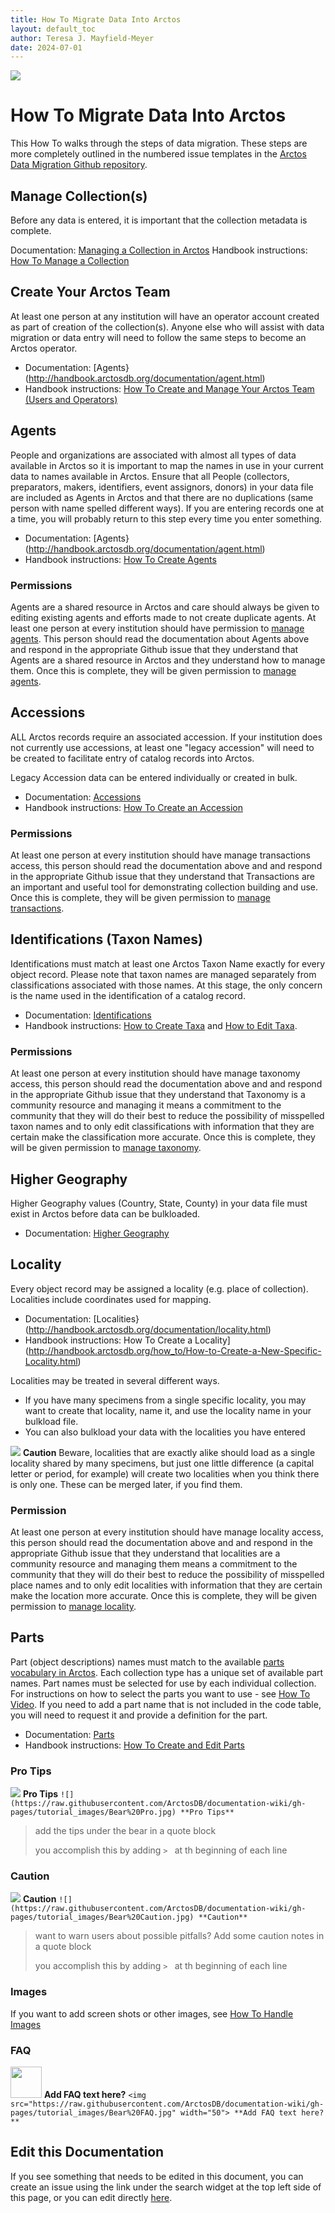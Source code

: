 ```yaml
---
title: How To Migrate Data Into Arctos 
layout: default_toc
author: Teresa J. Mayfield-Meyer
date: 2024-07-01
---
```


![](https://raw.githubusercontent.com/ArctosDB/documentation-wiki/gh-pages/tutorial_images/Bear%20Work%20in%20Progress.JPG)

# How To Migrate Data Into Arctos

This How To walks through the steps of data migration. These steps are more completely outlined in the numbered issue templates in the [Arctos Data Migration Github repository](https://github.com/ArctosDB/data-migration).

## Manage Collection(s)

Before any data is entered, it is important that the collection metadata is complete.

Documentation: [Managing a Collection in Arctos](https://handbook.arctosdb.org/documentation/manage_collection.html)
Handbook instructions: [How To Manage a Collection](http://handbook.arctosdb.org/how_to/How-to-Manage-a-Collection-in-Arctos.html) 

## Create Your Arctos Team

At least one person at any institution will have an operator account created as part of creation of the collection(s). Anyone else who will assist with data migration or data entry will need to follow the same steps to become an Arctos operator.

* Documentation: [Agents}(http://handbook.arctosdb.org/documentation/agent.html) 
* Handbook instructions: [How To Create and Manage Your Arctos Team (Users and Operators)](https://handbook.arctosdb.org/how_to/How-to-Create-your-Arctos-Team-Users-and-Operators.html) 

## Agents

People and organizations are associated with almost all types of data available in Arctos so it is important to map the names in use in your current data to names available in Arctos. Ensure that all People (collectors, preparators, makers, identifiers, event assignors, donors) in your data file are included as Agents in Arctos and that there are no duplications (same person with name spelled different ways). If you are entering records one at a time, you will probably return to this step every time you enter something.

* Documentation: [Agents}(http://handbook.arctosdb.org/documentation/agent.html) 
* Handbook instructions: [How To Create Agents](https://handbook.arctosdb.org/how_to/How-to-Create-Agents.html)

### Permissions
Agents are a shared resource in Arctos and care should always be given to editing existing agents and efforts made to not create duplicate agents. At least one person at every institution should have permission to [manage agents](https://arctos.database.museum/Admin/user_roles.cfm#manage_agents). This person should read the documentation about Agents above and respond in the appropriate Github issue that they understand that Agents are a shared resource in Arctos and they understand how to manage them. Once this is complete, they will be given permission to [manage agents](https://arctos.database.museum/Admin/user_roles.cfm#manage_agents).

## Accessions

ALL Arctos records require an associated accession. If your institution does not currently use accessions, at least one "legacy accession" will need to be created to facilitate entry of catalog records into Arctos.

Legacy Accession data can be entered individually or created in bulk.

* Documentation: [Accessions](https://handbook.arctosdb.org/documentation/accession.html) 
* Handbook instructions: [How To Create an Accession](http://handbook.arctosdb.org/how_to/How-to-Create-an-Accession.html) 

### Permissions

At least one person at every institution should have manage transactions access, this person should read the documentation above and and respond in the appropriate Github issue that they understand that Transactions are an important and useful tool for demonstrating collection building and use. Once this is complete, they will be given permission to [manage transactions](https://arctos.database.museum/Admin/user_roles.cfm#manage_transactions).

## Identifications (Taxon Names)

Identifications must match at least one Arctos Taxon Name exactly for every object record. Please note that taxon names are managed separately from classifications associated with those names. At this stage, the only concern is the name used in the identification of a catalog record.

* Documentation: [Identifications](http://handbook.arctosdb.org/documentation/identification.html) 
* Handbook instructions: [How to Create Taxa](http://handbook.arctosdb.org/how_to/How-to-Create-Taxa.html) and [How to Edit Taxa](http://handbook.arctosdb.org/how_to/How_to_Edit_Taxa.html).

### Permissions

At least one person at every institution should have manage taxonomy access, this person should read the documentation above and and respond in the appropriate Github issue that they understand that Taxonomy is a community resource and managing it means a commitment to the community that they will do their best to reduce the possibility of misspelled taxon names and to only edit classifications with information that they are certain make the classification more accurate. Once this is complete, they will be given permission to [manage taxonomy](https://arctos.database.museum/Admin/user_roles.cfm#manage_taxonomy).

## Higher Geography

Higher Geography values (Country, State, County) in your data file must exist in Arctos before data can be bulkloaded.

* Documentation: [Higher Geography](https://handbook.arctosdb.org/documentation/higher-geography.html)

## Locality

Every object record may be assigned a locality (e.g. place of collection). Localities include coordinates used for mapping.

* Documentation: [Localities}(http://handbook.arctosdb.org/documentation/locality.html) 
* Handbook instructions: How To Create a Locality](http://handbook.arctosdb.org/how_to/How-to-Create-a-New-Specific-Locality.html)

Localities may be treated in several different ways.

* If you have many specimens from a single specific locality, you may want to create that locality, name it, and use the locality name in your bulkload file. 
* You can also bulkload your data with the localities you have entered

![](https://raw.githubusercontent.com/ArctosDB/documentation-wiki/gh-pages/tutorial_images/Bear%20Caution.jpg) **Caution**
Beware, localities that are exactly alike should load as a single locality shared by many specimens, but just one little difference (a capital letter or period, for example) will create two localities when you think there is only one.  These can be merged later, if you find them.

### Permission

At least one person at every institution should have manage locality access, this person should read the documentation above and and respond in the appropriate Github issue that they understand that localities are a community resource and managing them means a commitment to the community that they will do their best to reduce the possibility of misspelled place names and to only edit localities with information that they are certain make the location more accurate. Once this is complete, they will be given permission to [manage locality](https://arctos.database.museum/Admin/user_roles.cfm#manage_locality).

## Parts

Part (object descriptions) names must match to the available [parts vocabulary in Arctos](https://arctos.database.museum/info/ctDocumentation.cfm?table=ctspecimen_part_name). Each collection type has a unique set of available part names. Part names must be selected for use by each individual collection. For instructions on how to select the parts you want to use - see [How To Video](https://drive.google.com/file/d/1nmCFYhNaX5z3VM8_8UZXZ_MszdsQskJy/view?usp=drive_link). If you need to add a part name that is not included in the code table, you will need to request it and provide a definition for the part.

* Documentation: [Parts](https://handbook.arctosdb.org/documentation/parts.html)
* Handbook instructions: [How To Create and Edit Parts](https://handbook.arctosdb.org/how_to/How-to-Create-and-Edit-Parts.html) 

### Pro Tips

![](https://raw.githubusercontent.com/ArctosDB/documentation-wiki/gh-pages/tutorial_images/Bear%20Pro.jpg) **Pro Tips**
`![](https://raw.githubusercontent.com/ArctosDB/documentation-wiki/gh-pages/tutorial_images/Bear%20Pro.jpg) **Pro Tips**`

> add the tips under the bear in a quote block
> 
> you accomplish this by adding `> ` at th beginning of each line

### Caution

![](https://raw.githubusercontent.com/ArctosDB/documentation-wiki/gh-pages/tutorial_images/Bear%20Caution.jpg) **Caution**
`![](https://raw.githubusercontent.com/ArctosDB/documentation-wiki/gh-pages/tutorial_images/Bear%20Caution.jpg) **Caution**`

> want to warn users about possible pitfalls? Add some caution notes in a quote block
> 
> you accomplish this by adding `> ` at th beginning of each line
 
### Images

If you want to add screen shots or other images, see [How To Handle Images](https://handbook.arctosdb.org/how_to/How-to-Get-the-Most-from-Arctos-Github-Editing.html#how-to-handle-images)

### FAQ
<img src="https://raw.githubusercontent.com/ArctosDB/documentation-wiki/gh-pages/tutorial_images/Bear%20FAQ.jpg" width="50"> **Add FAQ text here?**
`<img src="https://raw.githubusercontent.com/ArctosDB/documentation-wiki/gh-pages/tutorial_images/Bear%20FAQ.jpg" width="50"> **Add FAQ text here?**`

## Edit this Documentation

If you see something that needs to be edited in this document, you can create an issue using the link under the search widget at the top left side of this page, or you can edit directly <a href="https://github.com/ArctosDB/documentation-wiki/edit/gh-pages/_how_to/data_migration.markdown" target="_blank">here</a>.
